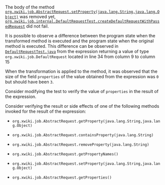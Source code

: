 The body of the method [`org.xwiki.job.AbstractRequest.setProperty(java.lang.String,java.lang.Object)`](https://github.com/xwiki/xwiki-commons/blob/23e8a823decc3eec9e20fd5332e78041399e52d1/xwiki-commons-core/xwiki-commons-job/src/main/java/org/xwiki/job/AbstractRequest.java) 
was  removed 
yet,  [`org.xwiki.job.internal.DefaultRequestTest.createDefaultRequestWithPassedRequest`](https://github.com/xwiki/xwiki-commons/blob/23e8a823decc3eec9e20fd5332e78041399e52d1/xwiki-commons-core/xwiki-commons-job/src/test/java/org/xwiki/job/internal/DefaultRequestTest.java) did not fail. 


It is possible to observe a difference between the program state when the transformed method is executed and the program state when the original method is executed. 
This difference can be observed in [`DefaultRequestTest.java`](https://github.com/xwiki/xwiki-commons/blob/23e8a823decc3eec9e20fd5332e78041399e52d1/xwiki-commons-core/xwiki-commons-job/src/test/java/org/xwiki/job/internal/DefaultRequestTest.java#L34) from the expression returning a value of type `org.xwiki.job.DefaultRequest` located  in line 34 from column 9 to column 15 


When the transformation is applied to the method, it was observed that  the size of the field `properties` of  the value obtained from the expression was `0` but should have been `3`.

Consider modifying the test to verify the value of `properties` in the result of the expression.


Consider verifying the result or side effects of one of the following methods invoked for the result of the expression:

- `org.xwiki.job.AbstractRequest.getProperty(java.lang.String,java.lang.Object)`

- `org.xwiki.job.AbstractRequest.containsProperty(java.lang.String)`

- `org.xwiki.job.AbstractRequest.removeProperty(java.lang.String)`

- `org.xwiki.job.AbstractRequest.getPropertyNames()`

- `org.xwiki.job.AbstractRequest.setProperty(java.lang.String,java.lang.Object)`

- `org.xwiki.job.AbstractRequest.getProperties()`
